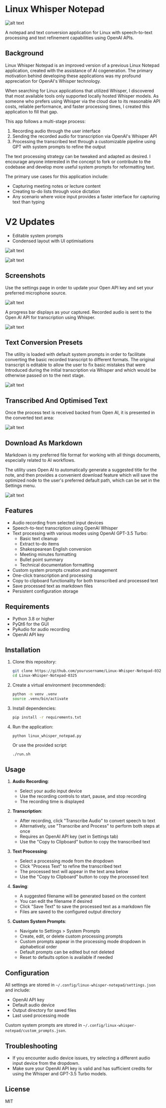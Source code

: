 # Linux Whisper Notepad
 
 ![alt text](screenshots/22/image.png)

A notepad and text conversion application for Linux with speech-to-text processing and text refinement capabilities using OpenAI APIs.

## Background

Linux Whisper Notepad is an improved version of a previous Linux Notepad application, created with the assistance of AI cogeneration. The primary motivation behind developing these applications was my profound appreciation for OpenAI's Whisper technology.

When searching for Linux applications that utilized Whisper, I discovered that most available tools only supported locally hosted Whisper models. As someone who prefers using Whisper via the cloud due to its reasonable API costs, reliable performance, and faster processing times, I created this application to fill that gap.

This app follows a multi-stage process:
1. Recording audio through the user interface
2. Sending the recorded audio for transcription via OpenAI's Whisper API
3. Processing the transcribed text through a customizable pipeline using GPT with system prompts to refine the output

The text processing strategy can be tweaked and adapted as desired. I encourage anyone interested in the concept to fork or contribute to the codebase and develop more useful system prompts for reformatting text.

The primary use cases for this application include:
- Capturing meeting notes or lecture content
- Creating to-do lists through voice dictation
- Any scenario where voice input provides a faster interface for capturing text than typing

# V2 Updates

- Editable system prompts  
- Condensed layout with UI optimisations  

![alt text](screenshots/v2/1.png)

![alt text](screenshots/v2/2.png)

## Screenshots

Use the settings page in order to update your Open API key and set your preferred microphone source. 

![alt text](screenshots/v1/2.png)

A progress bar displays as your captured. Recorded audio is sent to the Open AI API for transcription using Whisper.

![alt text](screenshots/v1/3.png)

## Text Conversion Presets

The utility is loaded with default system prompts in order to facilitate converting the basic recorded transcript to different formats. The original transcript is editable to allow the user to fix basic mistakes that were  Introduced during the initial transcription via Whisper and which would be otherwise passed on to the next stage. 

![alt text](screenshots/v1/5.png)

## Transcribed And Optimised Text

Once the process text is received backed from Open AI, it is presented in the converted text area:

![alt text](screenshots/v1/8.png)

## Download As Markdown

Markdown is my preferred file format for working with all things documents, especially related to AI workflows. 

The utility uses Open AI to automatically generate a suggested title for the note, and then provides a convenient download feature which will save the optimized node to the user's preferred default path, which can be set in the Settings menu. 

![alt text](screenshots/v1/9.png)

## Features

- Audio recording from selected input devices
- Speech-to-text transcription using OpenAI Whisper
- Text processing with various modes using OpenAI GPT-3.5 Turbo:
  - Basic text cleanup
  - Extract to-do items
  - Shakespearean English conversion
  - Meeting minutes formatting
  - Bullet point summary
  - Technical documentation formatting
- Custom system prompts creation and management
- One-click transcription and processing
- Copy to clipboard functionality for both transcribed and processed text
- Save processed text as markdown files
- Persistent configuration storage

## Requirements

- Python 3.8 or higher
- PyQt6 for the GUI
- PyAudio for audio recording
- OpenAI API key

## Installation

1. Clone this repository:
   ```bash
   git clone https://github.com/yourusername/Linux-Whisper-Notepad-0325.git
   cd Linux-Whisper-Notepad-0325
   ```

2. Create a virtual environment (recommended):
   ```bash
   python -m venv .venv
   source .venv/bin/activate
   ```

3. Install dependencies:
   ```bash
   pip install -r requirements.txt
   ```

3. Run the application:
   ```
   python linux_whisper_notepad.py
   ```
   
   Or use the provided script:
   ```bash
   ./run.sh
   ```

## Usage

1. **Audio Recording**:
   - Select your audio input device
   - Use the recording controls to start, pause, and stop recording
   - The recording time is displayed

2. **Transcription**:
   - After recording, click "Transcribe Audio" to convert speech to text
   - Alternatively, use "Transcribe and Process" to perform both steps at once
   - Requires an OpenAI API key (set in Settings tab)
   - Use the "Copy to Clipboard" button to copy the transcribed text

3. **Text Processing**:
   - Select a processing mode from the dropdown
   - Click "Process Text" to refine the transcribed text
   - The processed text will appear in the text area below
   - Use the "Copy to Clipboard" button to copy the processed text

4. **Saving**:
   - A suggested filename will be generated based on the content
   - You can edit the filename if desired
   - Click "Save Text" to save the processed text as a markdown file
   - Files are saved to the configured output directory

5. **Custom System Prompts**:
   - Navigate to Settings > System Prompts
   - Create, edit, or delete custom processing prompts
   - Custom prompts appear in the processing mode dropdown in alphabetical order
   - Default prompts can be edited but not deleted
   - Reset to defaults option is available if needed

## Configuration

All settings are stored in `~/.config/linux-whisper-notepad/settings.json` and include:
- OpenAI API key
- Default audio device
- Output directory for saved files
- Last used processing mode

Custom system prompts are stored in `~/.config/linux-whisper-notepad/custom_prompts.json`.

## Troubleshooting

- If you encounter audio device issues, try selecting a different audio input device from the dropdown.
- Make sure your OpenAI API key is valid and has sufficient credits for using the Whisper and GPT-3.5 Turbo models.

## License

MIT